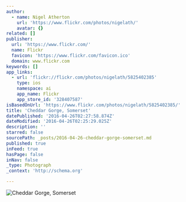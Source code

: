 ```yaml
---
author:
  - name: Nigel Atherton
    url: 'https://www.flickr.com/photos/nigelath/'
    avatar: {}
related: []
publisher:
  url: 'https://www.flickr.com/'
  name: Flickr
  favicon: 'https://www.flickr.com/favicon.ico'
  domain: www.flickr.com
keywords: []
app_links:
  - url: 'flickr://flickr.com/photos/nigelath/5825402385'
    type: ios
    namespace: ai
    app_name: Flickr
    app_store_id: '328407587'
isBasedOnUrl: 'https://www.flickr.com/photos/nigelath/5825402385/'
title: 'Cheddar Gorge, Somerset'
datePublished: '2016-04-26T02:27:58.874Z'
dateModified: '2016-04-26T02:25:29.025Z'
description: ''
starred: false
sourcePath: _posts/2016-04-26-cheddar-gorge-somerset.md
published: true
inFeed: true
hasPage: false
inNav: false
_type: Photograph
_context: 'http://schema.org'

---
```

![Cheddar Gorge, Somerset](https://farm4.staticflickr.com/3576/5825402385_72f1aa02b6_b.jpg)
